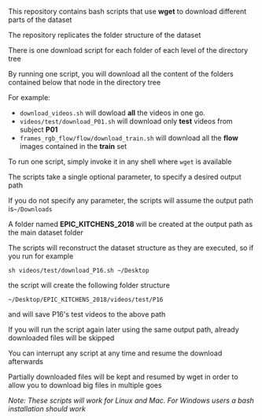 This repository contains bash scripts that use __wget__ to download different parts of the dataset

The repository replicates the folder structure of the dataset

There is one download script for each folder of each level of the directory tree

By running one script, you will download all the content of the folders contained below that node in the directory tree

For example:

- ```download_videos.sh``` will dowload __all__ the videos in one go.
- ```videos/test/download_P01.sh``` will download only __test__ videos from subject __P01__
- ```frames_rgb_flow/flow/download_train.sh``` will download all the __flow__ images contained in the __train__ set

To run one script, simply invoke it in any shell where ```wget``` is available

The scripts take a single optional parameter, to specify a desired output path

If you do not specify any parameter, the scripts will assume the output path is```~/Downloads```

A folder named __EPIC_KITCHENS_2018__ will be created at the output path as the main dataset folder

The scripts will reconstruct the dataset structure as they are executed, so if you run for example

```sh videos/test/download_P16.sh ~/Desktop```

the script will create the following folder structure

```~/Desktop/EPIC_KITCHENS_2018/videos/test/P16```

and will save P16's test videos to the above path

If you will run the script again later using the same output path, already downloaded files will be skipped

You can interrupt any script at any time and resume the download afterwards

Partially downloaded files will be kept and resumed by wget in order to allow you to download big files in multiple goes

_Note: These scripts will work for Linux and Mac. For Windows users a bash installation should work_
